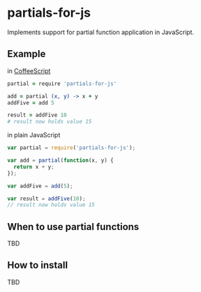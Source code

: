 partials-for-js
===============

Implements support for partial function application in JavaScript.

Example
-------

in [CoffeeScript](http://coffeescript.org/)

```coffeescript
partial = require 'partials-for-js'

add = partial (x, y) -> x + y
addFive = add 5

result = addFive 10
# result now holds value 15
```

in plain JavaScript

```javascript
var partial = require('partials-for-js');

var add = partial(function(x, y) {
  return x + y;
});

var addFive = add(5);

var result = addFive(10);
// result now holds value 15
```

When to use partial functions
-----------------------------

TBD

How to install
--------------

TBD